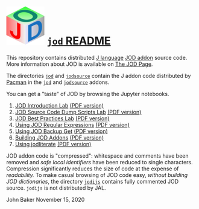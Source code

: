 ![jod tiny cube](jodtinycube.png) [`jod` README](http://bakerjd99.wordpress.com/the-jod-page/)
=============================================================================================

This repository contains distributed [J language](http://www.jsoftware.com/) 
[JOD addon](http://www.jsoftware.com/jwiki/Addons/general/jod) source code.
More information about JOD is available on [The JOD Page](http://bakerjd99.wordpress.com/the-jod-page/).

The directories [`jod`](https://github.com/bakerjd99/jod/tree/master/jod) and
[`jodsource`](https://github.com/bakerjd99/jod/tree/master/jodsource) contain
the J addon code distributed by [Pacman](https://code.jsoftware.com/wiki/Pacman) in the
[`jod`](http://www.jsoftware.com/jwiki/Addons/general/jod) and
[`jodsource`](http://www.jsoftware.com/jwiki/Addons/general/jodsource) addons.

You can get a "taste" of JOD by browsing the Jupyter notebooks.

1. [JOD Introduction Lab](https://github.com/bakerjd99/jod/blob/master/jodnotebooks/JOD%20Introduction%20Lab.ipynb) [(PDF version)](https://github.com/bakerjd99/jod/blob/master/jodnotebooks/JODIntroductionLab.pdf)
2. [JOD Source Code Dump Scripts Lab](https://github.com/bakerjd99/jod/blob/master/jodnotebooks/JOD%20Source%20Code%20Dump%20Scripts%20Lab.ipynb) [(PDF version)](https://github.com/bakerjd99/jod/blob/master/jodnotebooks/JODSourceCodeDumpScriptsLab.pdf)
3. [JOD Best Practices Lab](https://github.com/bakerjd99/jod/blob/master/jodnotebooks/JOD%20Best%20Practices%20Lab.ipynb) [(PDF version)](https://github.com/bakerjd99/jod/blob/master/jodnotebooks/JODBestPracticesLab.pdf)
4. [Using JOD Regular Expressions](https://github.com/bakerjd99/jod/blob/master/jodnotebooks/Using%20JOD%20Regular%20Expressions.ipynb) [(PDF version)](https://github.com/bakerjd99/jod/blob/master/jodnotebooks/UsingJODRegularExpressions.pdf)
5. [Using JOD Backup Get](https://github.com/bakerjd99/jod/blob/master/jodnotebooks/Using%20JOD%20Backup%20Get.ipynb) [(PDF version)](https://github.com/bakerjd99/jod/blob/master/jodnotebooks/UsingJODBackupGet.pdf)
6. [Building JOD Addons](https://github.com/bakerjd99/jod/blob/master/jodnotebooks/Building%20JOD%20Addons.ipynb) [(PDF version)](https://github.com/bakerjd99/jod/blob/master/jodnotebooks/BuildingJODAddons.pdf)
7. [Using jodliterate](https://github.com/bakerjd99/jacks/blob/master/jodliterate/Using%20jodliterate.ipynb) [(PDF version)](https://github.com/bakerjd99/jacks/blob/master/jodliterate/UsingJodliterate.pdf)

JOD addon code is "compressed": whitespace and comments have been removed
and *safe local identifiers* have been reduced to single characters. Compression
significantly reduces the size of code at the expense of *readability.* To
make casual browsing of JOD code easy, *without building JOD dictionaries*, the 
directory [`jodijs`](https://github.com/bakerjd99/jod/tree/master/jodijs) contains
fully commented JOD source. `jodijs` is not distributed by JAL.

John Baker
November 15, 2020
